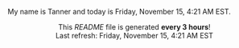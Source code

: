 My name is Tanner and today is Friday, November 15, 4:21 AM EST.

<p align="center">This <i>README</i> file is generated <b>every 3 hours</b>!</br>Last refresh: Friday, November 15, 4:21 AM EST<br /></p>
